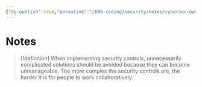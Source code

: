 ```yaml
---
{"dg-publish":true,"permalink":"/600-coding/security/notes/cybersec-owasp-keep-security-simple/","tags":["CyberSecurity"]}
---
```



# Notes
> [!definition] 
> When implementing security controls, unnecessarily complicated solutions should be avoided because they can become unmanageable. The more complex the security controls are, the harder it is for people to work collaboratively. 


